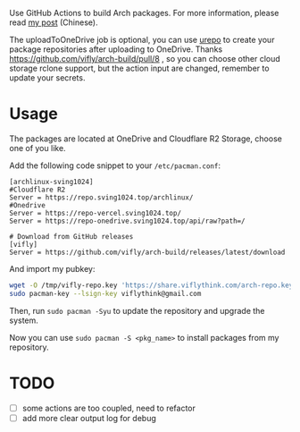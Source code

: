 Use GitHub Actions to build Arch packages.
For more information, please read [my post](https://viflythink.com/Use_GitHubActions_to_build_AUR/) (Chinese).

The uploadToOneDrive job is optional, you can use [urepo](https://github.com/vifly/urepo) to create your package repositories after uploading to OneDrive. Thanks https://github.com/vifly/arch-build/pull/8 , so you can choose other cloud storage rclone support, but the action input are changed, remember to update your secrets.

# Usage
The packages are located at OneDrive and Cloudflare R2 Storage, choose one of you like.

Add the following code snippet to your `/etc/pacman.conf`:

```
[archlinux-sving1024]
#Cloudflare R2
Server = https://repo.sving1024.top/archlinux/
#Onedrive
Server = https://repo-vercel.sving1024.top/
Server = https://repo-onedrive.sving1024.top/api/raw?path=/
```

```
# Download from GitHub releases
[vifly]
Server = https://github.com/vifly/arch-build/releases/latest/download
```

And import my pubkey:

```Bash
wget -O /tmp/vifly-repo.key 'https://share.viflythink.com/arch-repo.key' && sudo pacman-key --add /tmp/vifly-repo.key
sudo pacman-key --lsign-key viflythink@gmail.com
```

Then, run `sudo pacman -Syu` to update the repository and upgrade the system.

Now you can use `sudo pacman -S <pkg_name>` to install packages from my repository.

# TODO
- [ ] some actions are too coupled, need to refactor
- [ ] add more clear output log for debug
